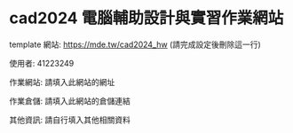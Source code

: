 # cad2024 電腦輔助設計與實習作業網站

template 網站: https://mde.tw/cad2024_hw (請完成設定後刪除這一行)

使用者: 41223249

作業網站: 請填入此網站的網址

作業倉儲: 請填入此網站的倉儲連結

其他資訊: 請自行填入其他相關資料
